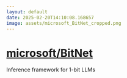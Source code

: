 ```yaml
---
layout: default
date: 2025-02-20T14:10:08.168657
image: assets/microsoft_BitNet_cropped.png
---
```


# [microsoft/BitNet](https://github.com/microsoft/BitNet)

Inference framework for 1-bit LLMs
